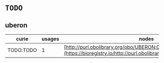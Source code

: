 # `TODO`

## uberon

| curie     |   usages | nodes                                                                                                                 |
|-----------|----------|-----------------------------------------------------------------------------------------------------------------------|
| TODO:TODO |        1 | [http://purl.obolibrary.org/obo/UBERON:0001680](https://bioregistry.io/http://purl.obolibrary.org/obo/UBERON:0001680) |
